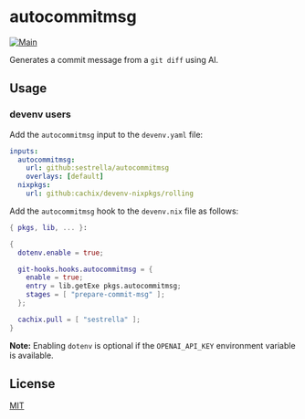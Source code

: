 # autocommitmsg

[![Main](https://github.com/sestrella/autocommitmsg/actions/workflows/main.yml/badge.svg)](https://github.com/sestrella/autocommitmsg/actions/workflows/main.yml)

Generates a commit message from a `git diff` using AI.

## Usage

### devenv users

Add the `autocommitmsg` input to the `devenv.yaml` file:

```yml
inputs:
  autocommitmsg:
    url: github:sestrella/autocommitmsg
    overlays: [default]
  nixpkgs:
    url: github:cachix/devenv-nixpkgs/rolling
```

Add the `autocommitmsg` hook to the `devenv.nix` file as follows:

```nix
{ pkgs, lib, ... }:

{
  dotenv.enable = true;

  git-hooks.hooks.autocommitmsg = {
    enable = true;
    entry = lib.getExe pkgs.autocommitmsg;
    stages = [ "prepare-commit-msg" ];
  };

  cachix.pull = [ "sestrella" ];
}
```

**Note:** Enabling `dotenv` is optional if the `OPENAI_API_KEY` environment
variable is available.

## License

[MIT](LICENSE)
